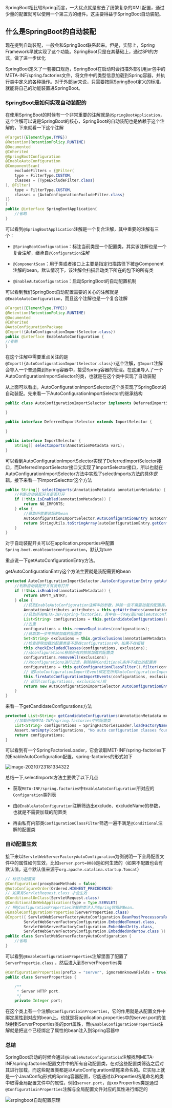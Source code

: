 SpringBoot相比较Spring而言，一大优点就是省去了纷繁复杂的XML配置，通过少量的配置就可以使用一个第三方的组件。这主要得益于SpringBoot自动装配。

## 什么是SpringBoot的自动装配  

现在提到自动装配，一般会和SpringBoot联系起来。但是，实际上，Spring Framework早就实现了这个功能。SpringBoot只是在其基础上，通过SPI的方式，做了进一步优化  

SpringBoot定义了一套接口规范，SpringBoot在启动时会扫描外部引用jar包中的META-INF/spring.factories文件，将文件中的类型信息加载到Spring容器，并执行类中定义的各种操作。对于外部jar来说，只需要按照SpringBoot定义的标准，就能将自己的功能装置进SpringBoot。  

### SpringBoot是如何实现自动装配的  

在使用SpringBoot的时候有一个非常重要的注解就是```@SpringBootApplication```，这个注解可以说是SpringBoot的核心，SpringBoot的自动装配也是依赖于这个注解的，下来就看一下这个注解  

```java
@Target({ElementType.TYPE})
@Retention(RetentionPolicy.RUNTIME)
@Documented
@Inherited
@SpringBootConfiguration
@EnableAutoConfiguration
@ComponentScan(
    excludeFilters = {@Filter(
    type = FilterType.CUSTOM,
    classes = {TypeExcludeFilter.class}
), @Filter(
    type = FilterType.CUSTOM,
    classes = {AutoConfigurationExcludeFilter.class}
)}
)
public @interface SpringBootApplication{
    //省略
}
```

可以看到```@SpringBootApplication```注解是一个复合注解，其中重要的注解有三个：

+ ```@SpringBootConfiguration```：标注当前类是一个配置类，其实该注解也是一个复合注解，继承自```@Configuration```注解  

+ ```@ComponentScan```：用于类或者接口上主要是指定扫描路径下被@Component注解的bean。默认情况下，该注解会扫描启动类下所在的包下的所有类  

+ ```@EnableAutoConfiguration```：启动SpringBoot的自动配置机制  

可以看到我们SpringBoot自动配置需要的关心的注解就是```@EnableAutoConfiguration```，而且这个注解也是一个复合注解  

```java
@Target({ElementType.TYPE})
@Retention(RetentionPolicy.RUNTIME)
@Documented
@Inherited
@AutoConfigurationPackage
@Import({AutoConfigurationImportSelector.class})
public @interface EnableAutoConfiguration {
//省略
}
```

在这个注解中需要重点关注的是```@Import({AutoConfigurationImportSelector.class})```这个注解，```@Import```注解会导入一个普通类到Spring容器中，接受Spring容器的管理。在这里导入了一个AutoConfigurationImportSelector的类，也就是在这个类中实现了自动装配  

从上面可以看出，AutoConfigurationImportSelector这个类实现了SpringBoot的自动装配。先来看一下AutoConfigurationImportSelector的继承结构

```java
public class AutoConfigurationImportSelector implements DeferredImportSelector, BeanClassLoaderAware, ResourceLoaderAware, BeanFactoryAware, EnvironmentAware, Ordered {
    
}

public interface DeferredImportSelector extends ImportSelector {
    
}

public interface ImportSelector {
    String[] selectImports(AnnotationMetadata var1);
}
```

可以看到AutoConfigurationImportSelector实现了DeferredImportSelector接口，而DeferredImportSelector接口又实现了ImportSelector接口，所以也就在AutoConfigurationImportSelector方法中实现了selectImports方法的具体逻辑。接下来看一下ImportSelecttor这个方法  

```java
public String[] selectImports(AnnotationMetadata annotationMetadata) {
    //判断自动装配开关是否打开
    if (!this.isEnabled(annotationMetadata)) {
        return NO_IMPORTS;
    } else {
        //获取所需要装配的bean
        AutoConfigurationImportSelector.AutoConfigurationEntry autoConfigurationEntry = this.getAutoConfigurationEntry(annotationMetadata);
        return StringUtils.toStringArray(autoConfigurationEntry.getConfigurations());
    }
}
```

对于自动装配开关可以在application.properties中配置```Spring.boot.enableautoconfiguration```，默认为ture

重点说一下getAutoConfigurationEntry方法。

getAutoConfigurationEntry这个方法主要就是装配需要的bean  

```java
protected AutoConfigurationImportSelector.AutoConfigurationEntry getAutoConfigurationEntry(AnnotationMetadata annotationMetadata) {
    //判断自动装配开关有没有打开
    if (!this.isEnabled(annotationMetadata)) {
        return EMPTY_ENTRY;
    } else {
        //获取EnableAutoConfiguration注解中的参数，排除一些不需要加载的配置类，在EnableAutoConfiguration注解中使用exclude()/excludeName()
        AnnotationAttributes attributes = this.getAttributes(annotationMetadata);
        //获取所有META-INF/spring-factories，其中有一个Key是EnableAutoConfiguration，它的value是一个以AutoConfiguration结尾类名的列表
        List<String> configurations = this.getCandidateConfigurations(annotationMetadata, attributes);
        //去重
        configurations = this.removeDuplicates(configurations);
        //获取第一步中排除加载的配置类
        Set<String> exclusions = this.getExclusions(annotationMetadata, attributes);
        //检查排除加载的配置类是不是在configurations中，如果不在报错
        this.checkExcludedClasses(configurations, exclusions);
        //从configurations移除所有的排除加载的配置类
        configurations.removeAll(exclusions);
        //对configurations进行过滤，剔除掉@Conditional条件不成立的配置类
        configurations = this.getConfigurationClassFilter().filter(configurations);
        // 把AutoConfigurationImportEvent绑定在所有AutoConfigurationImportListener子类实例上
        this.fireAutoConfigurationImportEvents(configurations, exclusions);
        // 返回(configurations, exclusions)组
        return new AutoConfigurationImportSelector.AutoConfigurationEntry(configurations, exclusions);
    }
}
```

来看一下getCandidateConfigurations方法  

```java
protected List<String> getCandidateConfigurations(AnnotationMetadata metadata, AnnotationAttributes attributes) {
    //加载所有META-INF/spring.factories中的配置类
    List<String> configurations = SpringFactoriesLoader.loadFactoryNames(this.getSpringFactoriesLoaderFactoryClass(), this.getBeanClassLoader());
    Assert.notEmpty(configurations, "No auto configuration classes found in META-INF/spring.factories. If you are using a custom packaging, make sure that file is correct.");
    return configurations;
}
```

可以看到有一个SpringFactoriesLoader，它会读取MET-INF/spring-factories下的EnableAutoConfiguration配置。spring-factories的形式如下  

![image-20210723181334322](https://gitee.com/liujinxi931204/typoraImage/raw/master/img/image-20210723181334322.png)

总结一下,selectImports方法主要做了以下几点  

+ 获取`META-INF/spring.factories`中`EnableAutoConfiguration`所对应的`Configuration`类列表

+ 由`@EnableAutoConfiguration`注解筛选出exclude、excludeName的参数，也就是不需要加载的配置类

+ 再由私有内部类`ConfigurationClassFilter`筛选一遍不满足`@Conditional`注解的配置类

### 自动配置生效  

接下来以`ServletWebServerFactoryAutoConfiguration`为例说明一下全局配置文件中的属性如何生效，比如`server.port=8088`是如何生效的（如果不配置也会有默认值，这个默认值来源于`org.apache.catalina.startup.Tomcat`）  

```java
// 标记为配置类
@Configuration(proxyBeanMethods = false)
@AutoConfigureOrder(Ordered.HIGHEST_PRECEDENCE)
// 如果有ServletRequest.class 才会生效
@ConditionalOnClass(ServletRequest.class)
@ConditionalOnWebApplication(type = Type.SERVLET)
// 把@ConfigurationProperties注解的类注入为Spring容器的Bean。
@EnableConfigurationProperties(ServerProperties.class)
@Import({ ServletWebServerFactoryAutoConfiguration.BeanPostProcessorsRegistrar.class,
		ServletWebServerFactoryConfiguration.EmbeddedTomcat.class,
		ServletWebServerFactoryConfiguration.EmbeddedJetty.class,
		ServletWebServerFactoryConfiguration.EmbeddedUndertow.class })
public class ServletWebServerFactoryAutoConfiguration {
    //省略
}
```

可以看到`@EnableConfigurationProperties`注解里面了配置了`ServerPropertie.class` ，然后进入到ServerProperties类  

```java
@ConfigurationProperties(prefix = "server", ignoreUnknownFields = true)
public class ServerProperties {

	/**
	 * Server HTTP port.
	 */
	private Integer port;
```

在这个类上有一个注解`@ConfiguratioinProperties`，它的作用就是从配置文件中绑定属性到对应的bean上。也就是将application.properties中的server.port的值映射到ServerProperties类的port属性，而`@EnableConfigurationProperties`注解就是把这个已经绑定了属性的bean注入到Spring容器中  

### 总结  

SpringBoot启动的时候会通过`@EnableAutoConfiguratioin`注解找到META-INF/spring.factories配置文件中的所有自动配置类，在对这些配置类筛选之后对其进行加载，而这些配置类都是以AutoConfiguration结尾来命名的。它实际上就是一个JavaConfig形式的Spring容器配置，它能通过以Properties结尾命名的类中取得全局配置文件中的属性，例如`server.port`，而xxxProperties类是通过`@ConfiguratioinProperties`注解与全局配置文件对应的属性进行绑定的  

![srpingboot自动配置原理](https://gitee.com/liujinxi931204/typoraImage/raw/master/img/srpingboot%E8%87%AA%E5%8A%A8%E9%85%8D%E7%BD%AE%E5%8E%9F%E7%90%86.png)  





